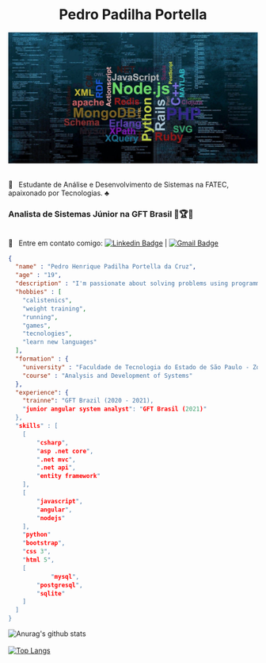 <h1 style="text-align: center;">Pedro Padilha Portella</h1> 
<img width="auto" src="https://github.com/PedroPadilhaPortella/PedroPadilhaPortella/blob/master/index.jpg">

 <br/> :purple_heart: &nbsp; Estudante de Análise e Desenvolvimento de Sistemas na FATEC, apaixonado por Tecnologias. :clubs:
  ### Analista de Sistemas Júnior na GFT Brasil :gem::trophy::gem:
  
<br/> :email: &nbsp; Entre em contato comigo: [![Linkedin Badge](https://img.shields.io/badge/-PedroPortella-blue?style=flat-square&logo=Linkedin&logoColor=white&link=https://www.linkedin.com/in/pedro-padilha-portella-02a67318a/)](https://www.linkedin.com/in/pedro-padilha-portella-02a67318a/) 
| 
[![Gmail Badge](https://img.shields.io/badge/-pedro.kadjin.sg@gmail.com-c14438?style=flat-square&logo=Gmail&logoColor=white&link=mailto:pedro.kadjin.sg@gmail.com)](mailto:pedro.kadjin.sg@gmail.com)

```json
{
  "name" : "Pedro Henrique Padilha Portella da Cruz",
  "age" : "19",
  "description" : "I'm passionate about solving problems using programming",
  "hobbies" : [
  	"calistenics",
	"weight training",
	"running",
	"games",
	"tecnologies",
	"learn new languages"
  ],
  "formation" : {
   	"university" : "Faculdade de Tecnologia do Estado de São Paulo - Zona Sul",
  	"course" : "Analysis and Development of Systems"
  },
  "experience": {
  	"trainne": "GFT Brazil (2020 - 2021),
	"junior angular system analyst": "GFT Brasil (2021)"
  },
  "skills" : [
  	[
		"csharp",
	   	"asp .net core",
	   	".net mvc",
		".net api",
		"entity framework"
	],
  	[
		"javascript",
		"angular",
		"nodejs"
	],
	"python"
	"bootstrap",
	"css 3",
	"html 5",
	[
	        "mysql",
		"postgresql",
		"sqlite"
	]
  ]
}

```


![Anurag's github stats](https://github-readme-stats.vercel.app/api?username=pedropadilhaportella&show_icons=true&theme=tokyonight)<br/><br/>
[![Top Langs](https://github-readme-stats.vercel.app/api/top-langs/?username=pedropadilhaportella&layout=compact&show_icons=true&theme=tokyonight)](https://github.com/eeikee/github-readme-stats)


